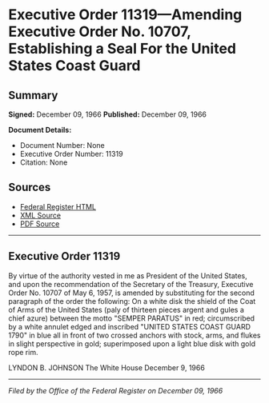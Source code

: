 # Executive Order 11319—Amending Executive Order No. 10707, Establishing a Seal For the United States Coast Guard

## Summary

**Signed:** December 09, 1966
**Published:** December 09, 1966

**Document Details:**
- Document Number: None
- Executive Order Number: 11319
- Citation: None

## Sources
- [Federal Register HTML](https://www.presidency.ucsb.edu/documents/executive-order-11319-amending-executive-order-no-10707-establishing-seal-for-the-united)
- [XML Source](None)
- [PDF Source](None)

---

## Executive Order 11319

By virtue of the authority vested in me as President of the United States, and upon the recommendation of the Secretary of the Treasury, Executive Order No. 10707 of May 6, 1957, is amended by substituting for the second paragraph of the order the following:
On a white disk the shield of the Coat of Arms of the United States (paly of thirteen pieces argent and gules a chief azure) between the motto "SEMPER PARATUS" in red; circumscribed by a white annulet edged and inscribed "UNITED STATES COAST GUARD 1790" in blue all in front of two crossed anchors with stock, arms, and flukes in slight perspective in gold; superimposed upon a light blue disk with gold rope rim.

LYNDON B. JOHNSON
The White House
December 9, 1966

---

*Filed by the Office of the Federal Register on December 09, 1966*
